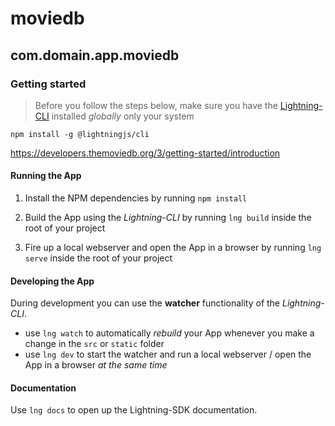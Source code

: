 # moviedb

## com.domain.app.moviedb

### Getting started

> Before you follow the steps below, make sure you have the
> [Lightning-CLI](https://rdkcentral.github.io/Lightning-CLI/#/) installed _globally_ only your system

```
npm install -g @lightningjs/cli
```

https://developers.themoviedb.org/3/getting-started/introduction

#### Running the App

1. Install the NPM dependencies by running `npm install`

2. Build the App using the _Lightning-CLI_ by running `lng build` inside the root of your project

3. Fire up a local webserver and open the App in a browser by running `lng serve` inside the root of your project

#### Developing the App

During development you can use the **watcher** functionality of the _Lightning-CLI_.

-   use `lng watch` to automatically _rebuild_ your App whenever you make a change in the `src` or `static` folder
-   use `lng dev` to start the watcher and run a local webserver / open the App in a browser _at the same time_

#### Documentation

Use `lng docs` to open up the Lightning-SDK documentation.
